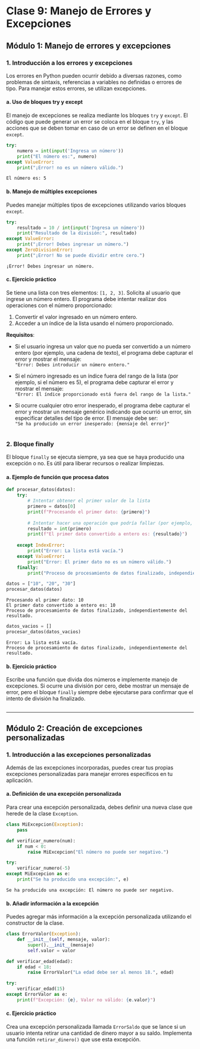 # Clase 9: Manejo de Errores y Excepciones

## Módulo 1: Manejo de errores y excepciones

### 1. Introducción a los errores y excepciones

Los errores en Python pueden ocurrir debido a diversas razones, como problemas de sintaxis, referencias a variables no definidas o errores de tipo. Para manejar estos errores, se utilizan excepciones.

#### a. Uso de bloques try y except

El manejo de excepciones se realiza mediante los bloques `try` y `except`. El código que puede generar un error se coloca en el bloque `try`, y las acciones que se deben tomar en caso de un error se definen en el bloque `except`.


```python
try:
    numero = int(input('Ingresa un número'))
    print("El número es:", numero)
except ValueError:
    print("¡Error! no es un número válido.")
```

    El número es: 5


#### b. Manejo de múltiples excepciones

Puedes manejar múltiples tipos de excepciones utilizando varios bloques `except`.


```python
try:
    resultado = 10 / int(input('Ingresa un número'))
    print("Resultado de la división:", resultado)
except ValueError:
    print("¡Error! Debes ingresar un número.")
except ZeroDivisionError:
    print("¡Error! No se puede dividir entre cero.")
```

    ¡Error! Debes ingresar un número.


#### c. Ejercicio práctico

Se tiene una lista con tres elementos: `[1, 2, 3]`. Solicita al usuario que ingrese un número entero. El programa debe intentar realizar dos operaciones con el número proporcionado:

1. Convertir el valor ingresado en un número entero.
2. Acceder a un índice de la lista usando el número proporcionado.

**Requisitos**:

- Si el usuario ingresa un valor que no pueda ser convertido a un número entero (por ejemplo, una cadena de texto), el programa debe capturar el error y mostrar el mensaje:  
  `"Error: Debes introducir un número entero."`

- Si el número ingresado es un índice fuera del rango de la lista (por ejemplo, si el número es 5), el programa debe capturar el error y mostrar el mensaje:  
  `"Error: El índice proporcionado está fuera del rango de la lista."`

- Si ocurre cualquier otro error inesperado, el programa debe capturar el error y mostrar un mensaje genérico indicando que ocurrió un error, sin especificar detalles del tipo de error. El mensaje debe ser:  
  `"Se ha producido un error inesperado: {mensaje del error}"`


```python

```

### 2. Bloque finally

El bloque `finally` se ejecuta siempre, ya sea que se haya producido una excepción o no. Es útil para liberar recursos o realizar limpiezas.

#### a. Ejemplo de función que procesa datos


```python
def procesar_datos(datos):
    try:
        # Intentar obtener el primer valor de la lista
        primero = datos[0]
        print(f"Procesando el primer dato: {primero}")
        
        # Intentar hacer una operación que podría fallar (por ejemplo, una conversión)
        resultado = int(primero)
        print(f"El primer dato convertido a entero es: {resultado}")
        
    except IndexError:
        print("Error: La lista está vacía.")
    except ValueError:
        print("Error: El primer dato no es un número válido.")
    finally:
        print("Proceso de procesamiento de datos finalizado, independientemente del resultado.")

```


```python
datos = ["10", "20", "30"]
procesar_datos(datos)
```

    Procesando el primer dato: 10
    El primer dato convertido a entero es: 10
    Proceso de procesamiento de datos finalizado, independientemente del resultado.



```python
datos_vacios = []
procesar_datos(datos_vacios)
```

    Error: La lista está vacía.
    Proceso de procesamiento de datos finalizado, independientemente del resultado.


#### b. Ejercicio práctico

Escribe una función que divida dos números e implemente manejo de excepciones. Si ocurre una división por cero, debe mostrar un mensaje de error, pero el bloque `finally` siempre debe ejecutarse para confirmar que el intento de división ha finalizado.


```python

```

---

## Módulo 2: Creación de excepciones personalizadas

### 1. Introducción a las excepciones personalizadas

Además de las excepciones incorporadas, puedes crear tus propias excepciones personalizadas para manejar errores específicos en tu aplicación.

#### a. Definición de una excepción personalizada

Para crear una excepción personalizada, debes definir una nueva clase que herede de la clase `Exception`.



```python
class MiExcepcion(Exception):
    pass

def verificar_numero(num):
    if num < 0:
        raise MiExcepcion("El número no puede ser negativo.")

try:
    verificar_numero(-5)
except MiExcepcion as e:
    print("Se ha producido una excepción:", e)
```

    Se ha producido una excepción: El número no puede ser negativo.


#### b. Añadir información a la excepción

Puedes agregar más información a la excepción personalizada utilizando el constructor de la clase.


```python
class ErrorValor(Exception):
    def __init__(self, mensaje, valor):
        super().__init__(mensaje)
        self.valor = valor

def verificar_edad(edad):
    if edad < 18:
        raise ErrorValor("La edad debe ser al menos 18.", edad)

try:
    verificar_edad(15)
except ErrorValor as e:
    print(f"Excepción: {e}, Valor no válido: {e.valor}")
```

#### c. Ejercicio práctico

Crea una excepción personalizada llamada `ErrorSaldo` que se lance si un usuario intenta retirar una cantidad de dinero mayor a su saldo. Implementa una función `retirar_dinero()` que use esta excepción.


```python

```
